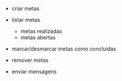 - criar metas 
- listar metas 
   - metas realizadas
   - metas abertas

- marcar/desmarcar metas como concluidas 
- remover metas
- enviar mensagens
